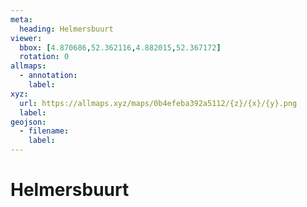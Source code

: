 ```yaml
---
meta:
  heading: Helmersbuurt
viewer:
  bbox: [4.870686,52.362116,4.882015,52.367172]
  rotation: 0
allmaps:
  - annotation:
    label: 
xyz:
  url: https://allmaps.xyz/maps/0b4efeba392a5112/{z}/{x}/{y}.png
  label: 
geojson: 
  - filename: 
    label: 
---
```

# Helmersbuurt